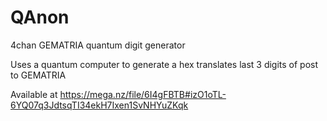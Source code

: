 # QAnon
4chan GEMATRIA quantum digit generator

Uses a quantum computer to generate a hex
translates last 3 digits of post to GEMATRIA

Available at https://mega.nz/file/6I4gFBTB#izO1oTL-6YQ07q3JdtsqTI34ekH7Ixen1SvNHYuZKqk
